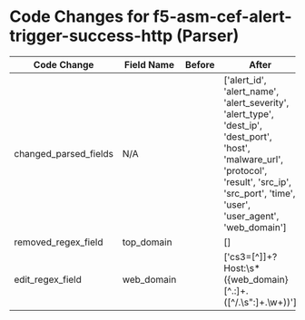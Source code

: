 # Code Changes for f5-asm-cef-alert-trigger-success-http (Parser)

| Code Change | Field Name | Before | After |
|-------------|------------|--------|-------|
| changed_parsed_fields | N/A |  | ['alert_id', 'alert_name', 'alert_severity', 'alert_type', 'dest_ip', 'dest_port', 'host', 'malware_url', 'protocol', 'result', 'src_ip', 'src_port', 'time', 'user', 'user_agent', 'web_domain'] |
| removed_regex_field | top_domain |  | [] |
| edit_regex_field | web_domain |  | ['cs3=[^\]]+?Host:\s*({web_domain}[^\.:]+\.([^\/\.\s":]+\.\w+))'] |